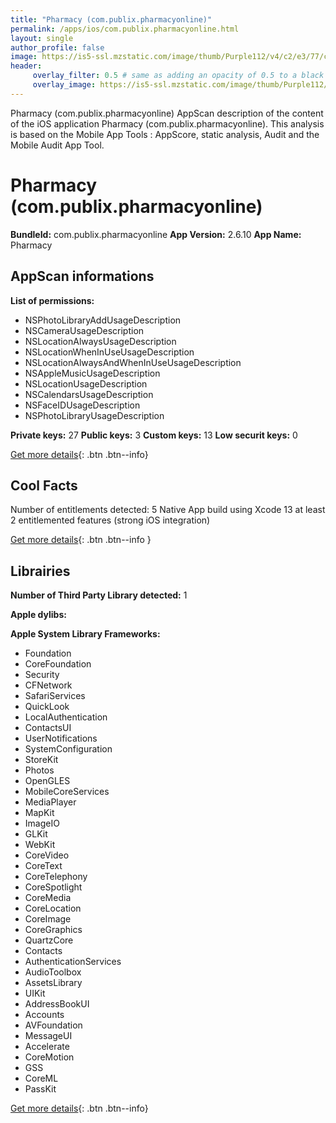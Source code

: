 ```yaml
---
title: "Pharmacy (com.publix.pharmacyonline)"
permalink: /apps/ios/com.publix.pharmacyonline.html
layout: single
author_profile: false
image: https://is5-ssl.mzstatic.com/image/thumb/Purple112/v4/c2/e3/77/c2e377a9-9dcf-249c-7896-add9388252b7/AppIcon-0-0-1x_U007emarketing-0-0-0-7-0-0-sRGB-0-0-0-GLES2_U002c0-512MB-85-220-0-0.png/512x512bb.jpg
header: 
     overlay_filter: 0.5 # same as adding an opacity of 0.5 to a black background
     overlay_image: https://is5-ssl.mzstatic.com/image/thumb/Purple112/v4/c2/e3/77/c2e377a9-9dcf-249c-7896-add9388252b7/AppIcon-0-0-1x_U007emarketing-0-0-0-7-0-0-sRGB-0-0-0-GLES2_U002c0-512MB-85-220-0-0.png/512x512bb.jpg
---
```

Pharmacy (com.publix.pharmacyonline) AppScan description of the content of the iOS application Pharmacy (com.publix.pharmacyonline). This analysis is based on the Mobile App Tools : AppScore, static analysis, Audit and the Mobile Audit App Tool.

# Pharmacy (com.publix.pharmacyonline)

**BundleId:** com.publix.pharmacyonline
**App Version:** 2.6.10
**App Name:** Pharmacy


## AppScan informations 

**List of permissions:** 
- NSPhotoLibraryAddUsageDescription
- NSCameraUsageDescription
- NSLocationAlwaysUsageDescription
- NSLocationWhenInUseUsageDescription
- NSLocationAlwaysAndWhenInUseUsageDescription
- NSAppleMusicUsageDescription
- NSLocationUsageDescription
- NSCalendarsUsageDescription
- NSFaceIDUsageDescription
- NSPhotoLibraryUsageDescription
  
  
**Private keys:** 27
**Public keys:** 3
**Custom keys:** 13
**Low securit keys:** 0
  
[Get more details](/pricing.html){: .btn .btn--info}

## Cool Facts

Number of entitlements detected: 5
Native App
build using Xcode 13
at least 2 entitlemented features (strong iOS integration)
  
[Get more details](/pricing.html){: .btn .btn--info }

## Librairies 
**Number of Third Party Library detected:** 1


**Apple dylibs:**


**Apple System Library Frameworks:**
- Foundation
- CoreFoundation
- Security
- CFNetwork
- SafariServices
- QuickLook
- LocalAuthentication
- ContactsUI
- UserNotifications
- SystemConfiguration
- StoreKit
- Photos
- OpenGLES
- MobileCoreServices
- MediaPlayer
- MapKit
- ImageIO
- GLKit
- WebKit
- CoreVideo
- CoreText
- CoreTelephony
- CoreSpotlight
- CoreMedia
- CoreLocation
- CoreImage
- CoreGraphics
- QuartzCore
- Contacts
- AuthenticationServices
- AudioToolbox
- AssetsLibrary
- UIKit
- AddressBookUI
- Accounts
- AVFoundation
- MessageUI
- Accelerate
- CoreMotion
- GSS
- CoreML
- PassKit


  
[Get more details](/pricing.html){: .btn .btn--info}

